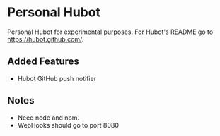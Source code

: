 # Personal Hubot

Personal Hubot for experimental purposes. For Hubot's README go to https://hubot.github.com/.

## Added Features

* Hubot GitHub push notifier

## Notes

* Need node and npm.
* WebHooks should go to port 8080